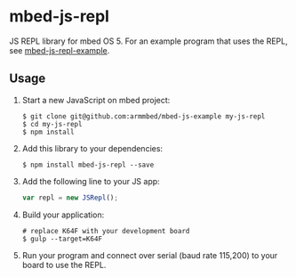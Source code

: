 # mbed-js-repl

JS REPL library for mbed OS 5. For an example program that uses the REPL, see [mbed-js-repl-example](https://github.com/janjongboom/mbed-js-repl-example).

## Usage

1. Start a new JavaScript on mbed project:

    ```
    $ git clone git@github.com:armmbed/mbed-js-example my-js-repl
    $ cd my-js-repl
    $ npm install
    ```

2. Add this library to your dependencies:

    ```
    $ npm install mbed-js-repl --save
    ```

3. Add the following line to your JS app:

    ```js
    var repl = new JSRepl();
    ```

4. Build your application:

    ```
    # replace K64F with your development board
    $ gulp --target=K64F
    ```

5. Run your program and connect over serial (baud rate 115,200) to your board to use the REPL.
